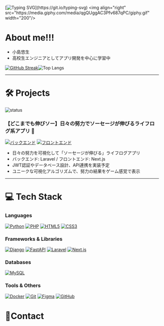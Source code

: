 [![Typing SVG](https://readme-typing-svg.herokuapp.com?font=Fira+Code&size=22&pause=1000&color=2ECC71&width=435&lines=Welcome+to+my+GitHub!;Get+to+know+me!)](https://git.io/typing-svg)
<img align="right" src="https://media.giphy.com/media/qgQUggAC3Pfv687qPC/giphy.gif" width="200"/>

# About me!!!

- 小島悠生
- 高校生エンジニアとしてアプリ開発を中心に学習中  

<div>
  
[![GitHub Streak](https://streak-stats.demolab.com?user=Kykoji000&theme=tokyonight&hide_border=true)](https://git.io/streak-stats)![Top Langs](https://github-readme-stats.vercel.app/api/top-langs/?username=Kykoji000&layout=compact&theme=tokyonight)

</div>





---

# 🛠 Projects

![status](https://img.shields.io/badge/status-in_progress-yellow) 


### 【どこまでも伸びソー】日々の努力でソーセージが伸びるライフログ系アプリ 🌭


[![バックエンド](https://github-readme-stats.vercel.app/api/pin/?username=Kykoji000&repo=lifelog-backend&theme=tokyonight)](https://github.com/Kykoji000/lifelog-backend)
[![フロントエンド](https://github-readme-stats.vercel.app/api/pin/?username=Kykoji000&repo=lifelog-frontend&theme=tokyonight)](https://github.com/Kykoji000/lifelog-frontend)


- 日々の努力を可視化して「ソーセージが伸びる」ライフログアプリ  
- バックエンド: Laravel / フロントエンド: Next.js  
- JWT認証やデータベース設計、API連携を実装予定  
- ユニークな可視化アルゴリズムで、努力の結果をゲーム感覚で表示    

---

# 💻 Tech Stack

### Languages
[![Python](https://img.shields.io/badge/Python-3776AB?style=for-the-badge&logo=python&logoColor=white)](https://www.python.org/)
[![PHP](https://img.shields.io/badge/PHP-777BB4?style=for-the-badge&logo=php&logoColor=white)](https://www.php.net/)
[![HTML5](https://img.shields.io/badge/HTML5-E34F26?style=for-the-badge&logo=html5&logoColor=white)](https://developer.mozilla.org/ja/docs/Web/HTML)
[![CSS3](https://img.shields.io/badge/CSS3-1572B6?style=for-the-badge&logo=css3&logoColor=white)](https://developer.mozilla.org/ja/docs/Web/CSS)

### Frameworks & Libraries
[![Django](https://img.shields.io/badge/Django-092E20?style=for-the-badge&logo=django&logoColor=white)](https://www.djangoproject.com/)
[![FastAPI](https://img.shields.io/badge/FastAPI-009688?style=for-the-badge&logo=fastapi&logoColor=white)](https://fastapi.tiangolo.com/)
[![Laravel](https://img.shields.io/badge/Laravel-FF2D20?style=for-the-badge&logo=laravel&logoColor=white)](https://laravel.com/)
[![Next.js](https://img.shields.io/badge/Next.js-000000?style=for-the-badge&logo=next.js&logoColor=white)](https://nextjs.org/)
<!-- [![React](https://img.shields.io/badge/React-61DAFB?style=for-the-badge&logo=react&logoColor=white)](https://react.dev/)
[![TailwindCSS](https://img.shields.io/badge/TailwindCSS-06B6D4?style=for-the-badge&logo=tailwind-css&logoColor=white)](https://tailwindcss.com/) -->

### Databases
[![MySQL](https://img.shields.io/badge/MySQL-005C84?style=for-the-badge&logo=mysql&logoColor=white)](https://www.mysql.com/)

### Tools & Others
[![Docker](https://img.shields.io/badge/Docker-2496ED?style=for-the-badge&logo=docker&logoColor=white)](https://www.docker.com/)
[![Git](https://img.shields.io/badge/Git-F05032?style=for-the-badge&logo=git&logoColor=white)](https://git-scm.com/)
[![Figma](https://img.shields.io/badge/Figma-F24E1E?style=for-the-badge&logo=figma&logoColor=white)](https://www.figma.com/)
[![GitHub](https://img.shields.io/badge/GitHub-181717?style=for-the-badge&logo=github&logoColor=white)](https://github.com/)


# 🔗Contact

